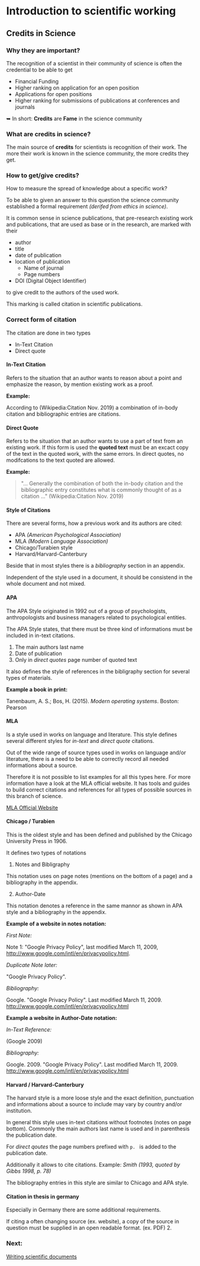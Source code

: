 # Introduction to scientific working

## Credits in Science

### Why they are important?

The recognition of a scientist in their community of science is often the
credential to be able to get

- Financial Funding
- Higher ranking on application for an open position
- Applications for open positions
- Higher ranking for submissions of publications at conferences and journals

➥ In short: **Credits** are **Fame** in the science community

### What are credits in science?

The main source of **credits** for scientists is recognition of their work.
The more their work is known in the science community, the more credits they
get.

### How to get/give credits?

How to measure the spread of knowledge about a specific work?

To be able to given an answer to this question the science community established
a formal requirement _(derifed from ethics in science)_.

It is common sense in science publications, that pre-research existing work and
publications, that are used as base or in the research, are marked with their

- author
- title
- date of publication
- location of publication
  - Name of journal
  - Page numbers
- DOI (Digital Object Identifier)

to give credit to the authors of the used work.

This marking is called citation in scientific publications.

### Correct form of citation

The citation are done in two types

- In-Text Citation
- Direct quote

#### In-Text Citation

Refers to the situation that an author wants to reason about a point and
emphasize the reason, by mention existing work as a proof.

**Example:**

According to (Wikipedia:Citation Nov. 2019) a combination of in-body citation
and bibliographic entries are citations.

#### Direct Quote

Refers to  the situation that an author wants to use a part of text from an
existing work.
If this form is used the **quoted text** must be an excact copy of the text in
the quoted work, with the same errors.
In direct quotes, no modifcations to the text quoted are allowed.

**Example:**

> "... Generally the combination of both the in-body citation and the
> bibliographic entry constitutes what is commonly thought of as a citation ..."
> (Wikipedia:Citation Nov. 2019)

#### Style of Citations

There are several forms, how a previous work and its authors are cited:

- APA _(American Psychological Association)_
- MLA _(Modern Language Association)_
- Chicago/Turabien style
- Harvard/Harvard-Canterbury

Beside that in most styles there is a _bibliography_ section in an appendix.

Independent of the style used in a document, it should be consistend in the
whole document and not mixed.

#### APA

The APA Style originated in 1992 out of a group of psychologists,
anthropologists and business managers related to psychological entities.

The APA Style states, that there must be three kind of informations must be
included in in-text citations.

1. The main authors last name
2. Date of publication
3. Only in _direct quotes_ page number of quoted text

It also defines the style of references in the bibligraphy section for several
types of materials.

**Example a book in print:**

Tanenbaum, A. S.; Bos, H. (2015). _Modern operating systems_. Boston:
Pearson

#### MLA

Is a style used in works on language and literature. This style defines several
different styles for _in-text_ and _direct quote_ citations.

Out of the wide range of source types used in works on language and/or
literature, there is a need to be able to correctly record all needed
informations about a source.

Therefore it is not possible to list examples for all this types here.
For more information have a look at the MLA official website.
It has tools and guides to build correct citations and references for all types
of possible sources in this branch of science.

<a href="https://style.mla.org/" target="_blank">MLA Official Website</a>

#### Chicago / Turabien

This is the oldest style and has been defined and published by the Chicago
University Press in 1906.

It defines two types of notations

1. Notes and Bibligraphy

  This notation uses on page notes (mentions on the bottom of a page) and a
  bibliography in the appendix.

2. Author-Date

  This notation denotes a reference in the same mannor as shown in APA style and
  a bibliography in the appendix.

**Example of a website in notes notation:**

_First Note:_

Note 1: "Google Privacy Policy", last modified March 11, 2009,
http://www.google.com/intl/en/privacypolicy.html.

_Duplicate Note later:_

"Google Privacy Policy".

_Bibliography:_

Google. "Google Privacy Policy". Last modified March 11, 2009.
http://www.google.com/intl/en/privacypolicy.html

**Example a website in Author-Date notation:**

_In-Text Reference:_

(Google 2009)

_Bibliography:_

Google. 2009. "Google Privacy Policy". Last modified March 11, 2009.
http://www.google.com/intl/en/privacypolicy.html

#### Harvard / Harvard-Canterbury

The harvard style is a more loose style and the exact definition, punctuation
and informations about a source to include may vary by country and/or
institution.

In general this style uses in-text citations without footnotes (notes on page
bottom).
Commonly the main authors last name is used and in parenthesis the publication
date.

For _direct qoutes_ the page numbers prefixed with `p. ` is added to the
publication date.

Additionally it allows to cite citations. Example: _Smith (1993, quoted by Gibbs
1998, p. 78)_

The bibliography entries in this style are similar to Chicago and APA style.

#### Citation in thesis in germany

Especially in Germany there are some additional requirements.

If citing a often changing source (ex. website), a copy of the source in
question must be supplied in an open readable format. (ex. PDF)
2. 

### Next:

[Writing scientific documents](L07_LaTeX-Introduction.md)
